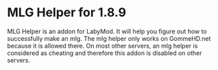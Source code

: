 # MLG Helper for 1.8.9

MLG Helper is an addon for LabyMod. It will help you figure out how to successfully make an mlg.
The mlg helper only works on GommeHD.net because it is allowed there.
On most other servers, an mlg helper is considered as cheating and therefore this addon is disabled on other servers.
